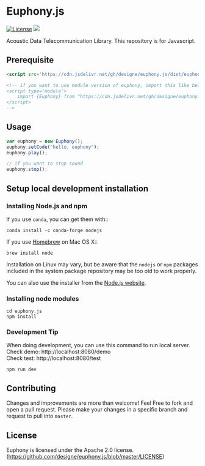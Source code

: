 # Euphony.js

[![License](https://img.shields.io/badge/License-Apache%202.0-blue.svg)](https://opensource.org/licenses/Apache-2.0) [![](https://data.jsdelivr.com/v1/package/gh/designe/euphony.js/badge?style=rounded)](https://www.jsdelivr.com/package/gh/designe/euphony.js) 

Acoustic Data Telecommunication Library. This repository is for Javascript.

## Prerequisite

``` html
<script src='https://cdn.jsdelivr.net/gh/designe/euphony.js/dist/euphony.min.js'></script>

<!-- if you want to use module version of euphony, import this like below.
<script type='module'>
    import {Euphony} from "https://cdn.jsdelivr.net/gh/designe/euphony.js/dist/euphony.m.min.js";
</script>
-->

```

## Usage
```javascript
var euphony = new Euphony();
euphony.setCode("hello, euphony");
euphony.play();

// if you want to stop sound
euphony.stop();
```

## Setup local development installation
### Installing Node.js and npm
If you use ``conda``, you can get them with::

    conda install -c conda-forge nodejs

If you use [Homebrew](https://brew.sh/) on Mac OS X::

    brew install node

Installation on Linux may vary, but be aware that the `nodejs` or `npm` packages
included in the system package repository may be too old to work properly.

You can also use the installer from the [Node.js website](https://nodejs.org).

### Installing node modules
```
cd euphony.js
npm install
```

### Development Tip
When doing development, you can use this command to run local server.  
Check demo: http://localhost:8080/demo  
Check test: http://localhost:8080/test
```
npm run dev
```

## Contributing
Changes and improvements are more than welcome! Feel Free to fork and open a pull request. Please make your changes in a specific branch and request to pull into `master`.

## License
Euphony is licensed under the Apache 2.0 license. (https://github.com/designe/euphony.js/blob/master/LICENSE)
